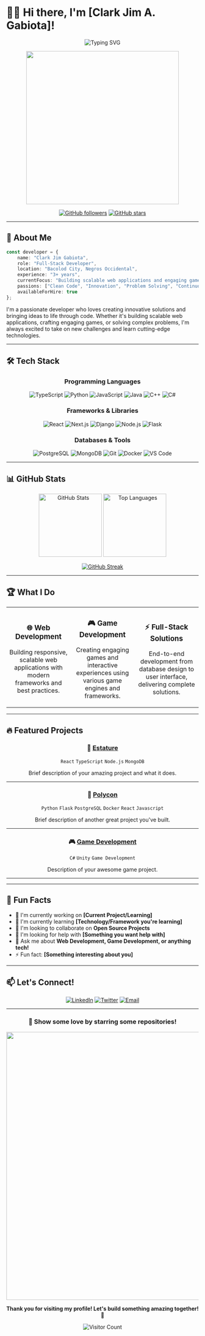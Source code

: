 # 👨‍💻 Hi there, I'm [Clark Jim A. Gabiota]! 

<div align="center">
  
![Typing SVG](https://readme-typing-svg.herokuapp.com?font=Fira+Code&pause=1000&color=6366F1&center=true&vCenter=true&width=435&lines=Full-Stack+Developer;Game+Developer;Problem+Solver;Always+Learning+New+Things!)

<img src="https://user-images.githubusercontent.com/74038190/213910845-af37a709-8995-40d6-be59-b9e5b823aba0.gif" width="400">

[![GitHub followers](https://img.shields.io/github/followers/Mitakashim3?label=Follow&style=social)](https://github.com/Mitakashim3)
[![GitHub stars](https://img.shields.io/github/stars/Mitakashim3?label=Stars&style=social)](https://github.com/Mitakashim3)

</div>

---

## 🚀 About Me

```typescript
const developer = {
    name: "Clark Jim Gabiota",
    role: "Full-Stack Developer",
    location: "Bacolod City, Negros Occidental",
    experience: "3+ years",
    currentFocus: "Building scalable web applications and engaging games",
    passions: ["Clean Code", "Innovation", "Problem Solving", "Continuous Learning"],
    availableForHire: true
};
```

I'm a passionate developer who loves creating innovative solutions and bringing ideas to life through code. Whether it's building scalable web applications, crafting engaging games, or solving complex problems, I'm always excited to take on new challenges and learn cutting-edge technologies.

---

## 🛠️ Tech Stack

<div align="center">

### Programming Languages
![TypeScript](https://img.shields.io/badge/TypeScript-007ACC?style=for-the-badge&logo=typescript&logoColor=white)
![Python](https://img.shields.io/badge/Python-3776AB?style=for-the-badge&logo=python&logoColor=white)
![JavaScript](https://img.shields.io/badge/JavaScript-F7DF1E?style=for-the-badge&logo=javascript&logoColor=black)
![Java](https://img.shields.io/badge/Java-ED8B00?style=for-the-badge&logo=openjdk&logoColor=white)
![C++](https://img.shields.io/badge/C++-00599C?style=for-the-badge&logo=cplusplus&logoColor=white)
![C#](https://img.shields.io/badge/C%23-239120?style=for-the-badge&logo=csharp&logoColor=white)

### Frameworks & Libraries
![React](https://img.shields.io/badge/React-20232A?style=for-the-badge&logo=react&logoColor=61DAFB)
![Next.js](https://img.shields.io/badge/Next.js-000000?style=for-the-badge&logo=nextdotjs&logoColor=white)
![Django](https://img.shields.io/badge/Django-092E20?style=for-the-badge&logo=django&logoColor=white)
![Node.js](https://img.shields.io/badge/Node.js-43853D?style=for-the-badge&logo=nodedotjs&logoColor=white)
![Flask](https://img.shields.io/badge/Flask-000000?style=for-the-badge&logo=flask&logoColor=white)

### Databases & Tools
![PostgreSQL](https://img.shields.io/badge/PostgreSQL-316192?style=for-the-badge&logo=postgresql&logoColor=white)
![MongoDB](https://img.shields.io/badge/MongoDB-4EA94B?style=for-the-badge&logo=mongodb&logoColor=white)
![Git](https://img.shields.io/badge/Git-F05032?style=for-the-badge&logo=git&logoColor=white)
![Docker](https://img.shields.io/badge/Docker-2496ED?style=for-the-badge&logo=docker&logoColor=white)
![VS Code](https://img.shields.io/badge/VS%20Code-007ACC?style=for-the-badge&logo=visualstudiocode&logoColor=white)

</div>

---

## 📊 GitHub Stats

<div align="center">
  
<img src="https://github-readme-stats.vercel.app/api?username=yourusername&show_icons=true&theme=radical&hide_border=true&count_private=true" alt="GitHub Stats" height="165">
<img src="https://github-readme-stats.vercel.app/api/top-langs/?username=yourusername&layout=compact&theme=radical&hide_border=true" alt="Top Languages" height="165">

</div>

<div align="center">
  
[![GitHub Streak](https://streak-stats.demolab.com/?user=Mitakashim3&theme=radical&hide_border=true)](https://git.io/streak-stats)

</div>

---

## 🏆 What I Do

<table align="center">
<tr>
<td align="center" width="33%">

### 🌐 Web Development
Building responsive, scalable web applications with modern frameworks and best practices.

</td>
<td align="center" width="33%">

### 🎮 Game Development  
Creating engaging games and interactive experiences using various game engines and frameworks.

</td>
<td align="center" width="33%">

### ⚡ Full-Stack Solutions
End-to-end development from database design to user interface, delivering complete solutions.

</td>
</tr>
</table>

---

## 🔥 Featured Projects

<div align="center">

### 🚀 [Estature](https://github.com/Mitakashim3/Estature)
`React` `TypeScript` `Node.js` `MongoDB`

Brief description of your amazing project and what it does.

---

### 🎯 [Polycon](https://github.com/Mitakashim3/Polycon)
`Python` `Flask` `PostgreSQL` `Docker` `React` `Javascript`

Brief description of another great project you've built.

---

### 🎮 [Game Development](https://github.com/yourusername/gameproject)
`C#` `Unity` `Game Development`

Description of your awesome game project.

</div>

---

---

## 🌟 Fun Facts

- 🔭 I'm currently working on **[Current Project/Learning]**
- 🌱 I'm currently learning **[Technology/Framework you're learning]**
- 👯 I'm looking to collaborate on **Open Source Projects**
- 🤔 I'm looking for help with **[Something you want help with]**
- 💬 Ask me about **Web Development, Game Development, or anything tech!**
- ⚡ Fun fact: **[Something interesting about you]**

---

## 📫 Let's Connect!

<div align="center">

[![LinkedIn](https://img.shields.io/badge/LinkedIn-0077B5?style=for-the-badge&logo=linkedin&logoColor=white)](https://linkedin.com/in/clark-jim-gabiota-a9b48a382)
[![Twitter](https://img.shields.io/badge/Twitter-1DA1F2?style=for-the-badge&logo=twitter&logoColor=white)](https://twitter.com/yourhandle)
[![Email](https://img.shields.io/badge/Email-D14836?style=for-the-badge&logo=gmail&logoColor=white)](mailto:clarkjimgabiota@gmail.com)
<!--
[![Portfolio](https://img.shields.io/badge/Portfolio-FF5722?style=for-the-badge&logo=todoist&logoColor=white)](https://yourportfolio.com)

-->

</div>

---

<div align="center">

### 💖 Show some love by starring some repositories!

<img src="https://user-images.githubusercontent.com/74038190/212284100-561aa473-3905-4a80-b561-0d28506553ee.gif" width="700">

**Thank you for visiting my profile! Let's build something amazing together! 🚀**

![Visitor Count](https://komarev.com/ghpvc/?username=Mitakashim3&color=brightgreen&style=flat-square&label=Profile+Views)

</div>

<!--
**Mitakashim3/Mitakashim3** is a ✨ _special_ ✨ repository because its `README.md` (this file) appears on your GitHub profile.

Here are some ideas to get you started:

- 🔭 I’m currently working on ...
- 🌱 I’m currently learning ...
- 👯 I’m looking to collaborate on ...
- 🤔 I’m looking for help with ...
- 💬 Ask me about ...
- 📫 How to reach me: ...
- 😄 Pronouns: ...
- ⚡ Fun fact: ...
-->
